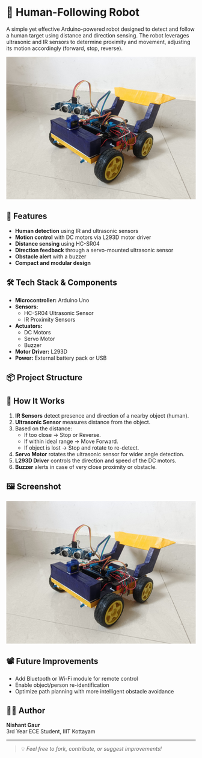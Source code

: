 # 🤖 Human-Following Robot

A simple yet effective Arduino-powered robot designed to detect and follow a human target using distance and direction sensing. The robot leverages ultrasonic and IR sensors to determine proximity and movement, adjusting its motion accordingly (forward, stop, reverse).

![Project Screenshot](images/human-following-robot.jpg)

## 🔧 Features

- **Human detection** using IR and ultrasonic sensors  
- **Motion control** with DC motors via L293D motor driver  
- **Distance sensing** using HC-SR04  
- **Direction feedback** through a servo-mounted ultrasonic sensor  
- **Obstacle alert** with a buzzer  
- **Compact and modular design**

## 🛠️ Tech Stack & Components

- **Microcontroller:** Arduino Uno  
- **Sensors:**  
  - HC-SR04 Ultrasonic Sensor  
  - IR Proximity Sensors  
- **Actuators:**  
  - DC Motors  
  - Servo Motor  
  - Buzzer  
- **Motor Driver:** L293D  
- **Power:** External battery pack or USB

## 📦 Project Structure


## 🚀 How It Works

1. **IR Sensors** detect presence and direction of a nearby object (human).
2. **Ultrasonic Sensor** measures distance from the object.
3. Based on the distance:
   - If too close → Stop or Reverse.
   - If within ideal range → Move Forward.
   - If object is lost → Stop and rotate to re-detect.
4. **Servo Motor** rotates the ultrasonic sensor for wider angle detection.
5. **L293D Driver** controls the direction and speed of the DC motors.
6. **Buzzer** alerts in case of very close proximity or obstacle.

## 🖼️ Screenshot


![Human-Following Robot](images/human-following-robot.jpg)

## 📽️ Future Improvements

- Add Bluetooth or Wi-Fi module for remote control
- Enable object/person re-identification
- Optimize path planning with more intelligent obstacle avoidance

## 🧑‍💻 Author

**Nishant Gaur**  
3rd Year ECE Student, IIIT Kottayam  

---

> 💡 *Feel free to fork, contribute, or suggest improvements!*

